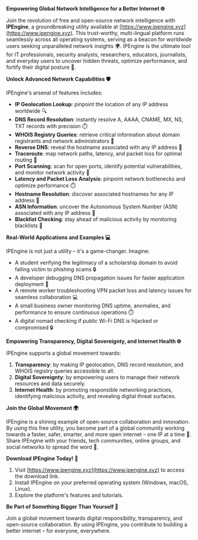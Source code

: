 **Empowering Global Network Intelligence for a Better Internet 🌐**

Join the revolution of free and open-source network intelligence with **IPEngine**, a groundbreaking utility available at [https://www.ipengine.xyz](https://www.ipengine.xyz). This trust-worthy, multi-lingual platform runs seamlessly across all operating systems, serving as a beacon for worldwide users seeking unparalleled network insights 🌍. IPEngine is the ultimate tool for IT professionals, security analysts, researchers, educators, journalists, and everyday users to uncover hidden threats, optimize performance, and fortify their digital posture 🔐.

**Unlock Advanced Network Capabilities 🛡️**

IPEngine's arsenal of features includes:

*   **IP Geolocation Lookup**: pinpoint the location of any IP address worldwide 🔍
*   **DNS Record Resolution**: instantly resolve A, AAAA, CNAME, MX, NS, TXT records with precision ⏱️
*   **WHOIS Registry Queries**: retrieve critical information about domain registrants and network administrators 👥
*   **Reverse DNS**: reveal the hostname associated with any IP address 🔗
*   **Traceroute**: map network paths, latency, and packet loss for optimal routing 📡
*   **Port Scanning**: scan for open ports, identify potential vulnerabilities, and monitor network activity 🚀
*   **Latency and Packet Loss Analysis**: pinpoint network bottlenecks and optimize performance ⏱️
*   **Hostname Resolution**: discover associated hostnames for any IP address 🔗
*   **ASN Information**: uncover the Autonomous System Number (ASN) associated with any IP address 👥
*   **Blacklist Checking**: stay ahead of malicious activity by monitoring blacklists 🚨

**Real-World Applications and Examples 💻**

IPEngine is not just a utility – it's a game-changer. Imagine:

*   A student verifying the legitimacy of a scholarship domain to avoid falling victim to phishing scams 🔒
*   A developer debugging DNS propagation issues for faster application deployment 🚀
*   A remote worker troubleshooting VPN packet loss and latency issues for seamless collaboration 💻
*   A small business owner monitoring DNS uptime, anomalies, and performance to ensure continuous operations ⏱️
*   A digital nomad checking if public Wi-Fi DNS is hijacked or compromised 🔒

**Empowering Transparency, Digital Sovereignty, and Internet Health 🌐**

IPEngine supports a global movement towards:

1.  **Transparency**: by making IP geolocation, DNS record resolution, and WHOIS registry queries accessible to all.
2.  **Digital Sovereignty**: by empowering users to manage their network resources and data securely.
3.  **Internet Health**: by promoting responsible networking practices, identifying malicious activity, and revealing digital threat surfaces.

**Join the Global Movement 🌍**

IPEngine is a shining example of open-source collaboration and innovation. By using this free utility, you become part of a global community working towards a faster, safer, smarter, and more open internet – one IP at a time 🔗. Share IPEngine with your friends, tech communities, online groups, and social networks to spread the word 📢.

**Download IPEngine Today! 🛬**

1.  Visit [https://www.ipengine.xyz](https://www.ipengine.xyz) to access the download link.
2.  Install IPEngine on your preferred operating system (Windows, macOS, Linux).
3.  Explore the platform's features and tutorials.

**Be Part of Something Bigger Than Yourself 🌟**

Join a global movement towards digital responsibility, transparency, and open-source collaboration. By using IPEngine, you contribute to building a better internet – for everyone, everywhere.